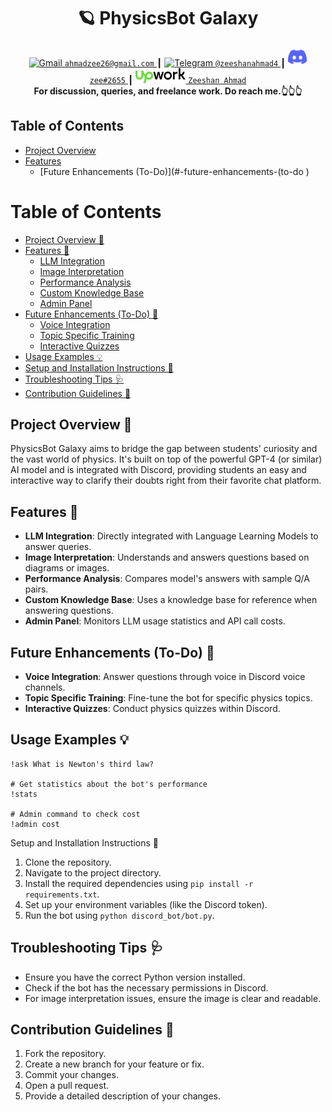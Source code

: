 <h1 align="center">🪐 PhysicsBot Galaxy</h1>

<div align="center">
  <a href="https://mail.google.com/mail/u/?authuser=ahmadzee26@gmail.com">
    <img alt="Gmail" width="30px" src="https://edent.github.io/SuperTinyIcons/images/svg/gmail.svg" />
    <code>ahmadzee26@gmail.com</code>
  </a>
  <span> ┃ </span>
  
  <a href="https://t.me/zeeshanahmad4">
    <img alt="Telegram" width="30px" src="https://edent.github.io/SuperTinyIcons/images/svg/telegram.svg" />
    <code>@zeeshanahmad4</code>
  </a>
  <span> ┃ </span>
  
  <a href="https://discord.com">
    <img alt="Discord" width="30px" src="https://github.com/Zeeshanahmad4/RealEstateMate-WhatsApp-Group-Management-Bot/blob/main/discord-icon-svgrepo-com.svg" />
    <code>zee#2655</code>
  </a>
  <span> ┃ </span>
  
  <a href="https://www.upwork.com/freelancers/zeeshanahmad291">
    <img alt="Upwork" width="80px" src="https://github.com/Zeeshanahmad4/Zeeshanahmad4/blob/main/upwork.svg" />
    <code>Zeeshan Ahmad</code>
  </a>
  
  <br />
  <strong>For discussion, queries, and freelance work. Do reach me.👆👆👆</strong>
</div>

<!-- TABLE OF CONTENTS -->
## Table of Contents
- [Project Overview](#project-overview-)
- [Features](#features-)
    - [Future Enhancements (To-Do)](#-future-enhancements-(to-do )



# Table of Contents

- [Project Overview 🚀](#project-overview-🚀)
- [Features 🚀](#features-🚀)
  - [LLM Integration](#llm-integration)
  - [Image Interpretation](#image-interpretation)
  - [Performance Analysis](#performance-analysis)
  - [Custom Knowledge Base](#custom-knowledge-base)
  - [Admin Panel](#admin-panel)
- [Future Enhancements (To-Do) 🌱](#future-enhancements-to-do-🌱)
  - [Voice Integration](#voice-integration)
  - [Topic Specific Training](#topic-specific-training)
  - [Interactive Quizzes](#interactive-quizzes)
- [Usage Examples 💡](#usage-examples-💡)
- [Setup and Installation Instructions 🔧](#setup-and-installation-instructions-🔧)
- [Troubleshooting Tips 🩺](#troubleshooting-tips-🩺)
- [Contribution Guidelines 🤝](#contribution-guidelines-🤝)





## Project Overview 🚀

PhysicsBot Galaxy aims to bridge the gap between students' curiosity and the vast world of physics. It's built on top of the powerful GPT-4 (or similar) AI model and is integrated with Discord, providing students an easy and interactive way to clarify their doubts right from their favorite chat platform.

## Features 🚀

- **LLM Integration**: Directly integrated with Language Learning Models to answer queries.
- **Image Interpretation**: Understands and answers questions based on diagrams or images.
- **Performance Analysis**: Compares model's answers with sample Q/A pairs.
- **Custom Knowledge Base**: Uses a knowledge base for reference when answering questions.
- **Admin Panel**: Monitors LLM usage statistics and API call costs.

## Future Enhancements (To-Do) 🌱

- **Voice Integration**: Answer questions through voice in Discord voice channels.
- **Topic Specific Training**: Fine-tune the bot for specific physics topics.
- **Interactive Quizzes**: Conduct physics quizzes within Discord.

## Usage Examples 💡

``` # Ask the bot a physics question
!ask What is Newton's third law?

# Get statistics about the bot's performance
!stats

# Admin command to check cost
!admin cost
 ```

Setup and Installation Instructions 🔧

1. Clone the repository.
2. Navigate to the project directory.
3. Install the required dependencies using `pip install -r requirements.txt`.
4. Set up your environment variables (like the Discord token).
5. Run the bot using `python discord_bot/bot.py`.


## Troubleshooting Tips 🩺

- Ensure you have the correct Python version installed.
- Check if the bot has the necessary permissions in Discord.
- For image interpretation issues, ensure the image is clear and readable.


## Contribution Guidelines 🤝

1. Fork the repository.
2. Create a new branch for your feature or fix.
3. Commit your changes.
4. Open a pull request.
5. Provide a detailed description of your changes.




